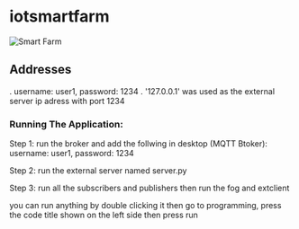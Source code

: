 # iotsmartfarm
![Smart Farm](https://user-images.githubusercontent.com/61252354/92031539-6cc29400-ed71-11ea-9f6e-f7eddddc3a1d.PNG)


## Addresses
. username: user1, password: 1234
. '127.0.0.1' was used as the external server ip adress with port 1234

### Running The Application:

Step 1:
run the broker and add the follwing in desktop (MQTT Btoker):
username: user1, password: 1234

Step 2:
run the external server named server.py

Step 3:
run all the subscribers and publishers then run the fog and extclient

you can run anything by double clicking it then go to programming, press the code title shown on the left side then press run
